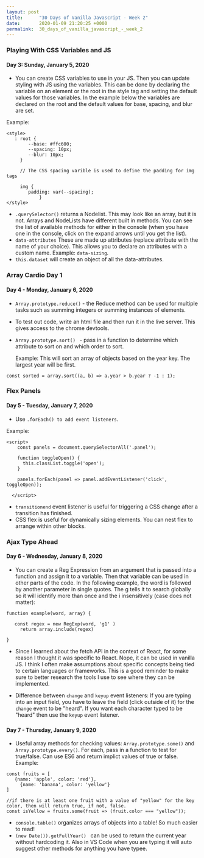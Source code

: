 ```yaml
---
layout: post
title:      "30 Days of Vanilla Javascript - Week 2"
date:       2020-01-09 21:20:25 +0000
permalink:  30_days_of_vanilla_javascript_-_week_2
---
```



### Playing With CSS Variables and JS
#### Day 3: Sunday, January 5, 2020

* You can create CSS variables to use in your JS. Then you can update styling with JS using the variables.  This can be done by declaring the variable on an element or the root in the style tag and setting the default values for those variables. In the example below the variables are declared on the root and the default values for base, spacing, and blur are set.

Example:

```
<style>
   : root {
	    --base: #ffc600;
	    --spacing: 10px;
	    --blur: 10px;
	 }
	 
	 // The CSS spacing varible is used to define the padding for img tags
	 
	 img {
	    padding: var(--spacing);
			}
</style>		
```


* `.querySelector()` returns a Nodelist. This may look like an array, but it is not. Arrays and NodeLists have different built in methods. You can see the list of available methods for either in the console (when you have one in the console, click on the expand arrows until you get the list).
* `data-attributes` These are made up attributes (replace attribute with the name of your choice). This allows you to declare an attributes with a custom name. Example: `data-sizing`.
*  `this.dataset` will create an object of all the data-attributes.


### Array Cardio Day 1
#### Day 4 - Monday, January 6, 2020
* `Array.prototype.reduce()` - the Reduce method can be used for multiple tasks such as summing integers or summing instances of elements.
* To test out code, write an html file and then run it in the live server. This gives access to the chrome devtools.
* `Array.prototype.sort() ` - pass in a function to determine which attribute to sort on and which order to sort.  

   Example: This will sort an array of objects based on the year key. The largest year will be first.

```
const sorted = array.sort((a, b) => a.year > b.year ? -1 : 1);
```

### Flex Panels
#### Day 5 - Tuesday, January 7, 2020
* Use `.forEach() to add event listeners`. 

Example: 
```
<script>
    const panels = document.querySelectorAll('.panel');

    function toggleOpen() {
      this.classList.toggle('open');
    }

    panels.forEach(panel => panel.addEventListener('click', toggleOpen));

  </script>
```

* `transitionend` event listener is useful for triggering a CSS change after a transition has finished.
* CSS flex is useful for dynamically sizing elements. You can nest flex to arrange within other blocks.

### Ajax Type Ahead
#### Day 6 - Wednesday, January 8, 2020

* You can create a Reg Expression from an argument that is passed into a function and assign it to a variable. Then that variable can be used in other parts of the code.  In the following example, the word is followed by another parameter in single quotes. The g tells it to search globally so it will identify more than once and the i insensitively (case does not matter):

```
function example(word, array) {

   const regex = new RegExp(word, 'g1' )
	 return array.include(regex)
	 
}
```


* Since I learned about the fetch API in the context of React, for some reason I thought it was specific to React. Nope, it can be used in vanilla JS. I think I often make assumptions about specific concepts being tied to certain languages or frameworks. This is a good reminder to make sure to better research the tools I use to see where they can be implemented.

* Difference between `change` and `keyup` event listeners: If you are typing into an input field, you have to leave the field (click outside of it) for the `change` event to be "heard". If you want each character typed to be "heard" then use the `keyup` event listener. 

###
#### Day 7 -  Thursday, January 9, 2020
* Useful array methods for checking values: `Array.prototype.some()` and `Array.prototype.every()`. For each, pass in a function to test for true/false. Can use ES6 and return implict values of true or false. Example:

```
const fruits = [
   {name: 'apple', color: 'red'},
	 {name: 'banana', color: 'yellow'}
]

//if there is at least one fruit with a value of "yellow" for the key color, then will return true, if not, false.
const isYellow = fruits.some(fruit => (fruit.color === "yellow")); 
```

* `console.table()`   organizes arrays of objects into a table! So much easier to read!
* `(new Date()).getFullYear() ` can be used to return the current year without hardcoding it. Also in VS Code when you are typing it will auto suggest other methods for anything you have typee.
